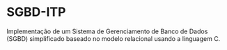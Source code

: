 # SGBD-ITP
Implementação de um Sistema de Gerenciamento de Banco de Dados (SGBD) simplificado baseado no modelo relacional usando a linguagem C.
